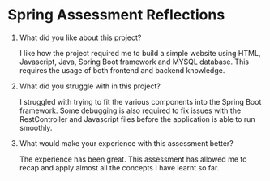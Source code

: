 # Spring Assessment Reflections

1. What did you like about this project?
   
   I like how the project required me to build a simple website using HTML, Javascript, Java, Spring Boot framework and MYSQL database. This requires the usage of both frontend and backend knowledge.
   
2. What did you struggle with in this project?

   I struggled with trying to fit the various components into the Spring Boot framework. Some debugging is also required to fix issues with the RestController and Javascript files before the application is able to run smoothly.
   
3. What would make your experience with this assessment better?

   The experience has been great. This assessment has allowed me to recap and apply almost all the concepts I have learnt so far. 
